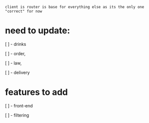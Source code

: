 ```
client is router is base for everything else as its the only one "correct" for now
```

need to update: 
=

[ ] - drinks

[ ] - order,

[ ] - law,

[ ] - delivery

features to add
=

[ ] - front-end

[ ] - filtering
